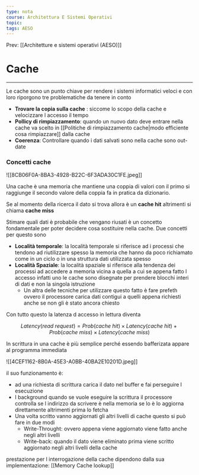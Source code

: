 ```yaml
---
type: nota
course: Architettura E Sistemi Operativi
topic: 
tags: AESO
---
```


Prev: [[Architetture e sistemi operativi (AESO)]]

# Cache
---


Le cache sono un punto chiave per rendere i sistemi informatici  veloci e con loro riporgono tre problematiche da tenere in conto

- **Trovare la copia sulla cache** :  siccome lo scopo della cache e velocizzare l accesso il tempo
- **Pollicy di rimpiazzamento**: quando un nuovo dato deve entrare nella cache va scelto in [[Politiche di rimpiazzamento cache|modo efficiente cosa rimpiazzare]] dalla cache
- **Coerenza**: Controllare quando i dati salvati sono nella cache sono out-date

### Concetti cache

![[8CB06F0A-8BA3-4928-B22C-6F3ADA30C1FE.jpeg]]

Una cache è una memoria che mantiene una coppia di valori con il primo si raggiunge il secondo valore della coppia fa in pratica da dizionario.

 Se al momento della ricerca il dato si trova allora è un __cache hit__  altrimenti si chiama __cache miss__

Stimare quali dati è probabile che vengano riusati è un concetto fondamentale per poter decidere cosa sostituire nella cache. Due concetti per questo sono

- **Località temporale**: la località temporale si riferisce ad i processi che tendono ad riutilizzare spesso la memoria che hanno da poco richiamato come in un ciclo o in una struttura dati utilizzata spesso
- **Località Spaziale**:  la località spaziale si riferisce alla tendenza dei processi ad accedere a memoria vicina a quella a cui se appena fatto l accesso infatti uno le cache sono disegnate per prendere blocchi interi di dati e non la singola istruzione
    - Un altra delle tecniche per utilizzare questo fatto è fare prefeth ovvero il processore carica dati contigui a quelli appena richiesti anche se non gli è stato ancora chiesto

Con tutto questo la latenza d accesso  in lettura diventa

$$
Latency(read \ request ) = Prob(cache \ hit ) \times Latency(cache \ hit) + Prob(cache \ miss ) \times Latency(cache \ miss)
$$

In scrittura  in una cache  è più semplice perché essendo bafferizata appare al programma immediata

![[4CEF1162-8B0A-45E3-A0BB-40BA2E10201D.jpeg]]

 il suo funzionamento è:

- ad una richiesta di scrittura carica il dato nel buffer e fai perseguire l esecuzione
- I background quando se vuole eseguire la scrittura il processore controlla se l indirizzo da scrivere è nella memoria se lo è lo aggiorna direttamente altrimenti prima lo fetcha
- Una volta scritto vanno aggiornati gli altri livelli di cache questo si può fare in due modi
    - Write-Throught: ovvero appena viene aggiornato viene fatto anche negli altri livelli
    - Write-back: quando il dato viene eliminato prima viene scritto aggiornato negli altri livelli della cache

prestazione per l interrogazione della cache dipendono dalla sua implementazione: [[Memory Cache lookup]]


